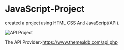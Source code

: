 # JavaScript-Project
created a project using HTML CSS And JavaScript(API).

![API Project](https://user-images.githubusercontent.com/105486742/200237297-927cdc78-2bae-4160-908e-2740b95287b9.jpg)


The API Provider:-https://www.themealdb.com/api.php
